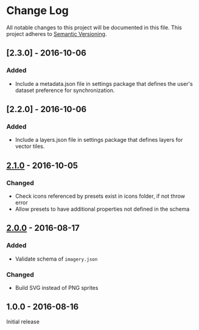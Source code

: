 # Change Log
All notable changes to this project will be documented in this file.
This project adheres to [Semantic Versioning](http://semver.org/).

## [2.3.0] - 2016-10-06
### Added
- Include a metadata.json file in settings package that defines the user's
  dataset preference for synchronization.

## [2.2.0] - 2016-10-06
### Added
- Include a layers.json file in settings package that defines layers for vector tiles.

## [2.1.0] - 2016-10-05
### Changed
- Check icons referenced by presets exist in icons folder, if not throw error
- Allow presets to have additional properties not defined in the schema

## [2.0.0] - 2016-08-17
### Added
- Validate schema of `imagery.json`

### Changed
- Build SVG instead of PNG sprites

## 1.0.0 - 2016-08-16

Initial release

[2.1.0]: https://github.com/digidem/mapeo-settings-builder/compare/v2.0.0...v2.1.0
[2.0.0]: https://github.com/digidem/mapeo-settings-builder/compare/v1.0.0...v2.0.0
